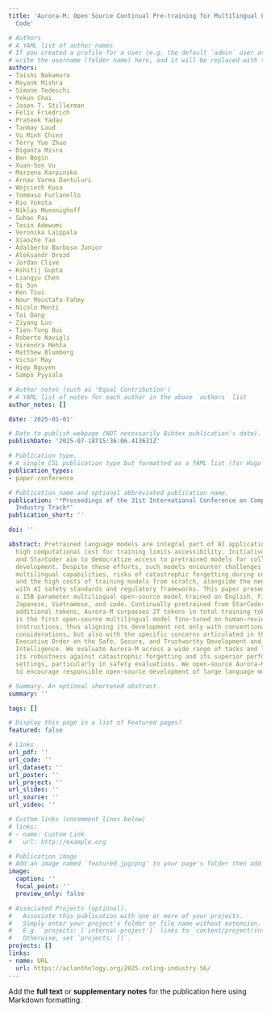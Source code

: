 ```yaml
---
title: 'Aurora-M: Open Source Continual Pre-training for Multilingual Language and
  Code'

# Authors
# A YAML list of author names
# If you created a profile for a user (e.g. the default `admin` user at `content/authors/admin/`), 
# write the username (folder name) here, and it will be replaced with their full name and linked to their profile.
authors:
- Taishi Nakamura
- Mayank Mishra
- Simone Tedeschi
- Yekun Chai
- Jason T. Stillerman
- Felix Friedrich
- Prateek Yadav
- Tanmay Laud
- Vu Minh Chien
- Terry Yue Zhuo
- Diganta Misra
- Ben Bogin
- Xuan-Son Vu
- Marzena Karpinska
- Arnav Varma Dantuluri
- Wojciech Kusa
- Tommaso Furlanello
- Rio Yokota
- Niklas Muennighoff
- Suhas Pai
- Tosin Adewumi
- Veronika Laippala
- Xiaozhe Yao
- Adalberto Barbosa Junior
- Aleksandr Drozd
- Jordan Clive
- Kshitij Gupta
- Liangyu Chen
- Qi Sun
- Ken Tsui
- Nour Moustafa-Fahmy
- Nicolo Monti
- Tai Dang
- Ziyang Luo
- Tien-Tung Bui
- Roberto Navigli
- Virendra Mehta
- Matthew Blumberg
- Victor May
- Hiep Nguyen
- Sampo Pyysalo

# Author notes (such as 'Equal Contribution')
# A YAML list of notes for each author in the above `authors` list
author_notes: []

date: '2025-01-01'

# Date to publish webpage (NOT necessarily Bibtex publication's date).
publishDate: '2025-07-18T15:36:06.413631Z'

# Publication type.
# A single CSL publication type but formatted as a YAML list (for Hugo requirements).
publication_types:
- paper-conference

# Publication name and optional abbreviated publication name.
publication: '*Proceedings of the 31st International Conference on Computational Linguistics:
  Industry Track*'
publication_short: ''

doi: ''

abstract: Pretrained language models are integral part of AI applications, but their
  high computational cost for training limits accessibility. Initiatives such as Bloom
  and StarCoder aim to democratize access to pretrained models for collaborative community
  development. Despite these efforts, such models encounter challenges such as limited
  multilingual capabilities, risks of catastrophic forgetting during continual pretraining,
  and the high costs of training models from scratch, alongside the need to align
  with AI safety standards and regulatory frameworks. This paper presents Aurora-M,
  a 15B parameter multilingual open-source model trained on English, Finnish, Hindi,
  Japanese, Vietnamese, and code. Continually pretrained from StarCoderPlus on 435B
  additional tokens, Aurora-M surpasses 2T tokens in total training token count. It
  is the first open-source multilingual model fine-tuned on human-reviewed safety
  instructions, thus aligning its development not only with conventional red-teaming
  considerations, but also with the specific concerns articulated in the Biden-Harris
  Executive Order on the Safe, Secure, and Trustworthy Development and Use of Artificial
  Intelligence. We evaluate Aurora-M across a wide range of tasks and languages, showcasing
  its robustness against catastrophic forgetting and its superior performance in multilingual
  settings, particularly in safety evaluations. We open-source Aurora-M and its variants
  to encourage responsible open-source development of large language models at https://huggingface.co/aurora-m.

# Summary. An optional shortened abstract.
summary: ''

tags: []

# Display this page in a list of Featured pages?
featured: false

# Links
url_pdf: ''
url_code: ''
url_dataset: ''
url_poster: ''
url_project: ''
url_slides: ''
url_source: ''
url_video: ''

# Custom links (uncomment lines below)
# links:
# - name: Custom Link
#   url: http://example.org

# Publication image
# Add an image named `featured.jpg/png` to your page's folder then add a caption below.
image:
  caption: ''
  focal_point: ''
  preview_only: false

# Associated Projects (optional).
#   Associate this publication with one or more of your projects.
#   Simply enter your project's folder or file name without extension.
#   E.g. `projects: ['internal-project']` links to `content/project/internal-project/index.md`.
#   Otherwise, set `projects: []`.
projects: []
links:
- name: URL
  url: https://aclanthology.org/2025.coling-industry.56/
---
```


Add the **full text** or **supplementary notes** for the publication here using Markdown formatting.
